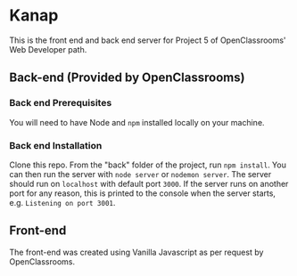 # Kanap #

This is the front end and back end server for Project 5 of OpenClassrooms' Web Developer path.

## Back-end (Provided by OpenClassrooms) ##

### Back end Prerequisites ###

You will need to have Node and `npm` installed locally on your machine.

### Back end Installation ###

Clone this repo. From the "back" folder of the project, run `npm install`. 
You can then run the server with `node server` or `nodemon server`. 
The server should run on `localhost` with default port `3000`. 
If the server runs on another port for any reason, this is printed to the console when the server starts, e.g. `Listening on port 3001`.

## Front-end ##

The front-end was created using Vanilla Javascript as per request by OpenClassrooms.

